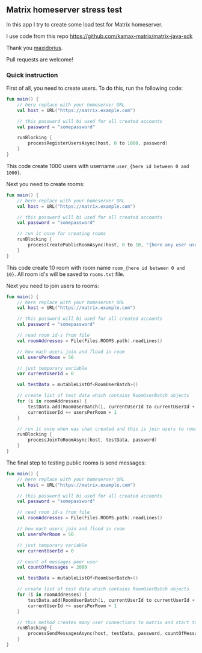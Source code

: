 ## Matrix homeserver stress test

In this app I try to create some load test for Matrix homeserver. 

I use code from this repo https://github.com/kamax-matrix/matrix-java-sdk

Thank you [maxidorius](https://github.com/maxidorius).

Pull requests are welcome!

### Quick instruction

First of all, you need to create users. To do this, run the following code:

```kotlin
fun main() {
    // here replace with your homeserver URL
    val host = URL("https://matrix.example.com")

    // this password will bi used for all created accounts
    val password = "somepassword"

    runBlocking {
        processRegisterUsersAsync(host, 0 to 1000, password)
    }
}
```

This code create 1000 users with username `user_{here id between 0 and 1000}`.

Next you need to create rooms:

```kotlin
fun main() {
    // here replace with your homeserver URL
    val host = URL("https://matrix.example.com")

    // this password will bi used for all created accounts
    val password = "somepassword"

    // run it once for creating rooms
    runBlocking {
        processСreatePublicRoomAsync(host, 0 to 10, "{here any user username}", password)
    }
}
```

This code create 10 room with room name `room_{here id between 0 and 10}`. All room id's will be saved to `rooms.txt` file.

Next you need to join users to rooms:

```kotlin
fun main() {
    // here replace with your homeserver URL
    val host = URL("https://matrix.example.com")

    // this password will bi used for all created accounts
    val password = "somepassword"

    // read room id-s from file
    val roomAddresses = File(Files.ROOMS.path).readLines()

    // how mach users join and flood in room
    val usersPerRoom = 50

    // just temporary variable
    var currentUserId = 0

    val testData = mutableListOf<RoomUserBatch>()

    // create list of test data which contains RoomUserBatch objects
    for (i in roomAddresses) {
        testData.add(RoomUserBatch(i, currentUserId to currentUserId + usersPerRoom))
        currentUserId += usersPerRoom + 1
    }

    // run it once when was chat created and this is join users to rooms which in
    runBlocking {
        processJoinToRoomAsync(host, testData, password)
    }
}
```

The final step to testing public rooms is send messages:

```kotlin
fun main() {
    // here replace with your homeserver URL
    val host = URL("https://matrix.example.com")

    // this password will bi used for all created accounts
    val password = "somepassword"

    // read room id-s from file
    val roomAddresses = File(Files.ROOMS.path).readLines()

    // how mach users join and flood in room
    val usersPerRoom = 50

    // just temporary variable
    var currentUserId = 0

    // count of messages peer user
    val countOfMessages = 2000

    val testData = mutableListOf<RoomUserBatch>()

    // create list of test data which contains RoomUserBatch objects
    for (i in roomAddresses) {
        testData.add(RoomUserBatch(i, currentUserId to currentUserId + usersPerRoom))
        currentUserId += usersPerRoom + 1
    }

    // this method creates many user connections to matrix and start to sending messages
    runBlocking {
        processSendMessagesAsync(host, testData, password, countOfMessages)
    }
}
```

